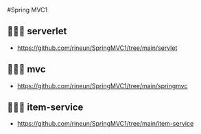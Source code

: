 #Spring MVC1
## 👩🏻‍💻 serverlet
- https://github.com/rineun/SpringMVC1/tree/main/servlet


## 👩🏻‍💻 mvc
- https://github.com/rineun/SpringMVC1/tree/main/springmvc


## 👩🏻‍💻 item-service
- https://github.com/rineun/SpringMVC1/tree/main/item-service
